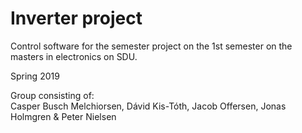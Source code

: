 # Inverter project
Control software for the semester project on the 1st semester on the masters in electronics on SDU. 

Spring 2019  

Group consisting of:  
Casper Busch Melchiorsen,
Dávid Kis-Tóth,
Jacob Offersen,
Jonas Holmgren & 
Peter Nielsen
